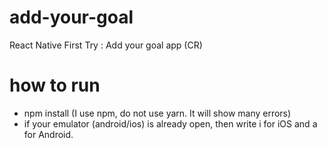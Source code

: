 # add-your-goal
React Native First Try : Add your goal app (CR)


# how to run
- npm install (I use npm, do not use yarn. It will show many errors)
- if your emulator (android/ios) is already open, then write i for iOS and a for Android.
